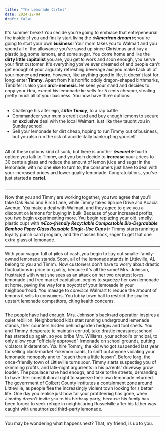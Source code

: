 ```yaml
---
title: "The Lemonade Cartel"
date: 2024-12-04
draft: false
---
```



It's summer break! You decide you're going to embrace that entrepeneurial fire inside of you and finally start living the ***✨American dream✨***; you're going to start your own **business**!
 Your mom takes you to Walmart and you spend all of the allowance you've saved up since Christmas and buy a plastic jug,  some lemons, and some sugar. 
You come home and like the **dirty little capitalist** you are, you get to work and soon enough, you serve your first customer. 
It's everything you've ever dreamed of and people can't get enough of your arguably refreshing beverage and you make back all of your money and **more**. However, like anything good in life, it doesn't last for long: enter **Timmy**. Apart from his horrific oddly dragon-shaped birthmarks, Timbifer is also your **arch-nemesis**. He sees your stand and decides to copy your idea, except his lemonade he sells for 5 cents cheaper, stealing pretty much all of your business. You now have three options:<br><br>
- Challenge his alter ego, ***Little Timmy***, to a rap battle
- Commandeer your mum's credit card and buy enough lemons to secure an **exclusive** deal with the local Walmart, just like they taught you in Sunday school
- Sell your lemonade for dirt cheap, hoping to run Timmy out of business, but you also run the risk of accidentally bankrupting yourself<br><br>

All of these options kind of suck, but there is another ***✨️secret✨️*** fourth option: you talk to Timmy, and you both decide to **increase** your prices to 30 cents a glass and reduce the amount of lemon juice and sugar in the lemonade; with no one else to turn to, the consumers just have to deal with your increased prices and lower quality lemonade. Congratulations, you've just started a **cartel**.<br><br>

---

Now that you and Timmy are working together, you two agree that you'll take Oak Road and Birch Lane, while Timmy takes Spruce Drive and Acacia Avenue. You make a deal with Walmart, and they agree to give you a discount on lemons for buying in bulk. Because of your increased profits, you two begin experimenting more. You begin replacing your old, smelly, plastic cups with ***✨️Eco-friendly Recyclable Compostoble Bio-Degradable Bamboo Paper Glass Reusable Single-Use Cups✨️***. Timmy starts running a loyalty punch card program, and the masses flock, eager to get that one extra glass of lemonade.

---

With your wagon full of piles of cash, you begin to buy out smaller family-owned lemonade stands. Soon, all of the lemonade stands in Littleville, AL belong to you and Timmy. Now customers don't have to worry about drastic fluctuations in price or quality, because it's all the same! Mrs. Johnson, frustrated with what she sees as an attack on her two greatest loves, lemonade and free market capitalism, begins to squeeze her own lemonade at home, paving the way for a boycott of your lemonade in your neighbourhood. You manage to *convince* Walmart to reduce the amount of lemons it sells to consumers. You lobby town hall to restrict the smaller upstart lemonade competitors, citing health concerns. 

---

The people have had enough. Mrs. Johnson's backyard operation inspires a quiet rebillion. Neighborhood kids start running underground lemonade stands, their counters hidden behind garden hedges and tool sheds. You and Timmy, desperate to maintain control, take drastic measures; school has started up again, so you bribe Mrs. Williams, your school's principal, to only allow your "officially approved" lemonade on school grounds, putting violators in detention. You hire Tommy, the kid who got suspended last year for selling black-market Pokémon cards, to sniff out anyone violating your lemonade monopoly and to "teach them a little lesson". Before long, the once-friendly town of Littleville turns sour. Timmy starts suspecting you of skimming profits, and late-night arguments in his parents' driveway grow louder. The populace have had enough, and take to the streets, demanding to have their constitutional right to squeeze their own lemonade returned. The government of Colbert County institutes a containment zone around Littleville, as people flee the increasingly violent town looking for a better life. One day you realise just how far your profiteering has gone, when Jimothy doesn't invite you to his birthday party, because his family has been forced to seek refuge in neighbouring Russelville after his father was caught with unauthorized third-party lemonade.

---

You may be wondering what happens next? That, my friend, is up to you.
